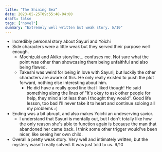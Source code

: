 ```yaml
---
title: "The Shining Sea"
date: 2023-05-25T09:55:48-04:00
draft: false
tags: ["novel"]
summary: "Extremely well written but weak story. 6/10"
---
```


- Incredibly personal story about Sayuri and Yoichi
- Side characters were a little weak but they served their purpose well enough.
    - Mochizuki and Akiko storyline... confuses me. Not sure what the point was other than showcasing them being unfaithful and also being flawed.
    - Takeshi was weird for being in love with Sayuri, but luckily the other characters are aware of this. He only really existed to push the plot forward, nothing else interesting about him.
        - He did have a really good line that I liked though! He said something along the lines of "It's okay to ask other people for help, they mind a lot less than I thought they would". Good life lesson, too bad I'll never take it to heart and continue soloing all my problems :(
- Ending was a bit abrupt, and also makes Yoichi an undeserving savior.
    - I understand that Sayuri is mentally out, but I don't totally like how the only reason she's able to function again is because the man that abandoned her came back. I think some other trigger would've been nicer, like seeing her own child.
- Overall a pretty weak story. Very well and intimately written, but the mystery wasn't really solved. It was just told to us. 6/10
